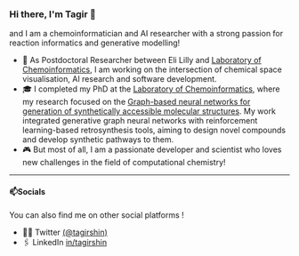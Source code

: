 ### Hi there, I'm Tagir 👋

and I am a chemoinformatician and AI researcher with a strong passion for reaction informatics and generative modelling!

- 🔬 As Postdoctoral Researcher between Eli Lilly and [Laboratory of Chemoinformatics](https://infochim.u-strasbg.fr), I am working on the intersection of chemical space visualisation, AI research and software development.
- 🎓 I completed my PhD at the [Laboratory of Chemoinformatics](https://infochim.u-strasbg.fr), where my research focused on the [Graph-based neural networks for generation of synthetically accessible molecular structures](https://theses.fr/2023STRAF010). My work integrated generative graph neural networks with reinforcement learning-based retrosynthesis tools, aiming to design novel compounds and develop synthetic pathways to them.
- 🎮 But most of all, I am a passionate developer and scientist who loves new challenges in the field of computational chemistry! 

---
#### 📫Socials

You can also find me on other social platforms !

- 👨‍💻 Twitter [(@tagirshin)](https://twitter.com/tagirshin)
- 🖇️ LinkedIn [in/tagirshin](https://www.linkedin.com/in/tagirshin/)
